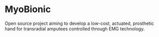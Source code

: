 # MyoBionic
Open source project aiming to develop a low-cost, actuated, prosthetic hand for transradial amputees controlled through EMG technology.
